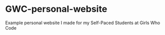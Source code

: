# GWC-personal-website
Example personal website I made for my Self-Paced Students at Girls Who Code

